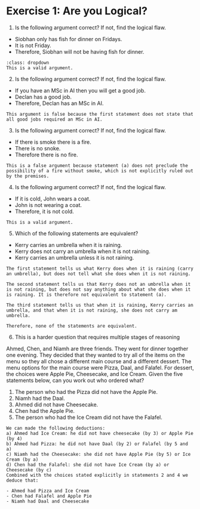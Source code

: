 # Exercise 1: Are you Logical?

1. Is the following argument correct? If not, find the logical flaw.

- Siobhan only has fish for dinner on Fridays.
- It is not Friday.
- Therefore, Siobhan will not be having fish for dinner.

```{dropdown} **Solution**
:class: dropdown
This is a valid argument.
```

2. Is the following argument correct? If not, find the logical flaw.
- If you have an MSc in AI then you will get a good job.
- Declan has a good job.
- Therefore, Declan has an MSc in AI.


```{dropdown} **Solution**   
This argument is false because the first statement does not state that all good jobs required an MSc in AI.
```

3. Is the following argument correct? If not, find the logical flaw.
- If there is smoke there is a fire.
- There is no snoke.
- Therefore there is no fire.


```{dropdown} **Solution**   
This is a false argument because statement (a) does not preclude the possibility of a fire without smoke, which is not explicitly ruled out by the premises.
```


4. Is the following argument correct? If not, find the logical flaw.
- If it is cold, John wears a coat.
- John is not wearing a coat.
- Therefore, it is not cold.


```{dropdown} **Solution**   
This is a valid argument.
```


5. Which of the following statements are equivalent?
- Kerry carries an umbrella when it is raining.
- Kerry does not carry an umbrella when it is not raining.
- Kerry carries an umbrella unless it is not raining.


```{dropdown} **Solution**   
The first statement tells us what Kerry does when it is raining (carry an umbrella), but does not tell what she does when it is not raining.

The second statement tells us that Kerry does not an umbrella when it is not raining, but does not say anything about what she does when it is raining. It is therefore not equivalent to statement (a).

The third statement tells us that when it is raining, Kerry carries an umbrella, and that when it is not raining, she does not carry am umbrella.

Therefore, none of the statements are equivalent.
```


6. This is a harder question that requires multiple stages of reasoning

Ahmed, Chen, and Niamh are three friends. They went for dinner together one evening. They decided that they wanted to try all of the items on the menu so they all chose a different main course and a different dessert. The menu options for the main course were Pizza, Daal, and Falafel. For dessert, the choices were Apple Pie, Cheesecake, and Ice Cream. Given the five statements below, can you work out who ordered what?

1. The person who had the Pizza did not have the Apple Pie.
1. Niamh had the Daal.
1. Ahmed did not have Cheesecake.
1. Chen had the Apple Pie.
1. The person who had the Ice Cream did not have the Falafel.


```{dropdown} **Solution**   
We can made the following deductions:  
a) Ahmed had Ice Cream: he did not have cheesecake (by 3) or Apple Pie (by 4)  
b) Ahmed had Pizza: he did not have Daal (by 2) or Falafel (by 5 and a)  
c) Niamh had the Cheesecake: she did not have Apple Pie (by 5) or Ice Cream (by a)  
d) Chen had the Falafel: she did not have Ice Cream (by a) or Cheesecake (by c)
Combined with the choices stated explicitly in statements 2 and 4 we deduce that:

- Ahmed had Pizza and Ice Cream
- Chen had Falafel and Apple Pie
- Niamh had Daal and Cheesecake
```
